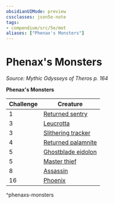 ```yaml
---
obsidianUIMode: preview
cssclasses: json5e-note
tags:
- compendium/src/5e/mot
aliases: ["Phenax's Monsters"]
---
```

# Phenax's Monsters
*Source: Mythic Odysseys of Theros p. 164* 

**Phenax's Monsters**

| Challenge | Creature |
|-----------|----------|
| 1 | [Returned sentry](Mechanics/bestiary/undead/returned-sentry-mot.md) |
| 3 | [Leucrotta](Mechanics/bestiary/monstrosity/leucrotta-mpmm.md) |
| 3 | [Slithering tracker](Mechanics/bestiary/ooze/slithering-tracker-mpmm.md) |
| 4 | [Returned palamnite](Mechanics/bestiary/undead/returned-palamnite-mot.md) |
| 5 | [Ghostblade eidolon](Mechanics/bestiary/undead/ghostblade-eidolon-mot.md) |
| 5 | [Master thief](Mechanics/bestiary/humanoid/master-thief-mpmm.md) |
| 8 | [Assassin](Mechanics/bestiary/humanoid/assassin.md) |
| 16 | [Phoenix](Mechanics/bestiary/elemental/phoenix-mpmm.md) |
^phenaxs-monsters
